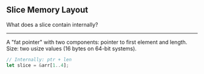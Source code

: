 ## Slice Memory Layout

What does a slice contain internally?

---

A "fat pointer" with two components: pointer to first element and length. Size: two usize values (16 bytes on 64-bit systems).

```rust
// Internally: ptr + len
let slice = &arr[1..4];
```

